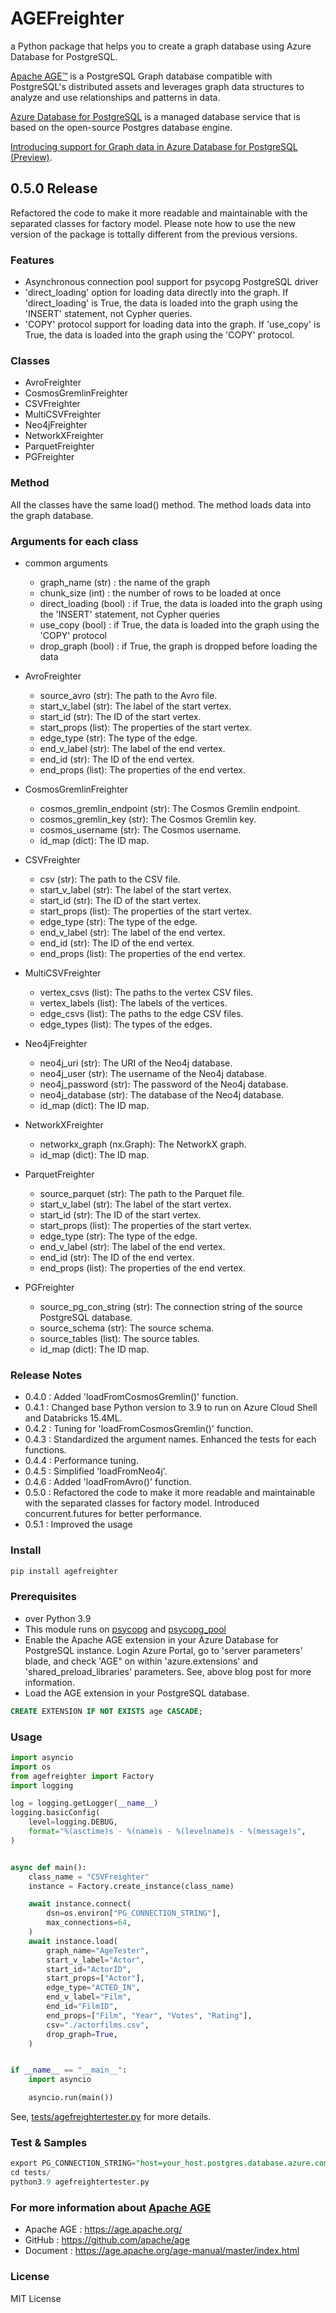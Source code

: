 # AGEFreighter

a Python package that helps you to create a graph database using Azure Database for PostgreSQL.

[Apache AGE™](https://age.apache.org/) is a PostgreSQL Graph database compatible with PostgreSQL's distributed assets and leverages graph data structures to analyze and use relationships and patterns in data.

[Azure Database for PostgreSQL](https://azure.microsoft.com/en-us/services/postgresql/) is a managed database service that is based on the open-source Postgres database engine.

[Introducing support for Graph data in Azure Database for PostgreSQL (Preview)](https://techcommunity.microsoft.com/blog/adforpostgresql/introducing-support-for-graph-data-in-azure-database-for-postgresql-preview/4275628).

## 0.5.0 Release
Refactored the code to make it more readable and maintainable with the separated classes for factory model.
Please note how to use the new version of the package is tottally different from the previous versions.

### Features
* Asynchronous connection pool support for psycopg PostgreSQL driver
* 'direct_loading' option for loading data directly into the graph. If 'direct_loading' is True, the data is loaded into the graph using the 'INSERT' statement, not Cypher queries.
* 'COPY' protocol support for loading data into the graph. If 'use_copy' is True, the data is loaded into the graph using the 'COPY' protocol.

### Classes
* AvroFreighter
* CosmosGremlinFreighter
* CSVFreighter
* MultiCSVFreighter
* Neo4jFreighter
* NetworkXFreighter
* ParquetFreighter
* PGFreighter

### Method
All the classes have the same load() method. The method loads data into the graph database.

### Arguments for each class
* common arguments
  * graph_name (str) : the name of the graph
  * chunk_size (int) : the number of rows to be loaded at once
  * direct_loading (bool) : if True, the data is loaded into the graph using the 'INSERT' statement, not Cypher queries
  * use_copy (bool) : if True, the data is loaded into the graph using the 'COPY' protocol
  * drop_graph (bool) : if True, the graph is dropped before loading the data

* AvroFreighter
  * source_avro (str): The path to the Avro file.
  * start_v_label (str): The label of the start vertex.
  * start_id (str): The ID of the start vertex.
  * start_props (list): The properties of the start vertex.
  * edge_type (str): The type of the edge.
  * end_v_label (str): The label of the end vertex.
  * end_id (str): The ID of the end vertex.
  * end_props (list): The properties of the end vertex.

* CosmosGremlinFreighter
  * cosmos_gremlin_endpoint (str): The Cosmos Gremlin endpoint.
  * cosmos_gremlin_key (str): The Cosmos Gremlin key.
  * cosmos_username (str): The Cosmos username.
  * id_map (dict): The ID map.

* CSVFreighter
  * csv (str): The path to the CSV file.
  * start_v_label (str): The label of the start vertex.
  * start_id (str): The ID of the start vertex.
  * start_props (list): The properties of the start vertex.
  * edge_type (str): The type of the edge.
  * end_v_label (str): The label of the end vertex.
  * end_id (str): The ID of the end vertex.
  * end_props (list): The properties of the end vertex.

* MultiCSVFreighter
  * vertex_csvs (list): The paths to the vertex CSV files.
  * vertex_labels (list): The labels of the vertices.
  * edge_csvs (list): The paths to the edge CSV files.
  * edge_types (list): The types of the edges.

* Neo4jFreighter
  * neo4j_uri (str): The URI of the Neo4j database.
  * neo4j_user (str): The username of the Neo4j database.
  * neo4j_password (str): The password of the Neo4j database.
  * neo4j_database (str): The database of the Neo4j database.
  * id_map (dict): The ID map.

* NetworkXFreighter
  * networkx_graph (nx.Graph): The NetworkX graph.
  * id_map (dict): The ID map.

* ParquetFreighter
  * source_parquet (str): The path to the Parquet file.
  * start_v_label (str): The label of the start vertex.
  * start_id (str): The ID of the start vertex.
  * start_props (list): The properties of the start vertex.
  * edge_type (str): The type of the edge.
  * end_v_label (str): The label of the end vertex.
  * end_id (str): The ID of the end vertex.
  * end_props (list): The properties of the end vertex.

* PGFreighter
  * source_pg_con_string (str): The connection string of the source PostgreSQL database.
  * source_schema (str): The source schema.
  * source_tables (list): The source tables.
  * id_map (dict): The ID map.

### Release Notes
* 0.4.0 : Added 'loadFromCosmosGremlin()' function.
* 0.4.1 : Changed base Python version to 3.9 to run on Azure Cloud Shell and Databricks 15.4ML.
* 0.4.2 : Tuning for 'loadFromCosmosGremlin()' function.
* 0.4.3 : Standardized the argument names. Enhanced the tests for each functions.
* 0.4.4 : Performance tuning.
* 0.4.5 : Simplified 'loadFromNeo4j'.
* 0.4.6 : Added 'loadFromAvro()' function.
* 0.5.0 : Refactored the code to make it more readable and maintainable with the separated classes for factory model. Introduced concurrent.futures for better performance.
* 0.5.1 : Improved the usage

### Install

```bash
pip install agefreighter
```

### Prerequisites
* over Python 3.9
* This module runs on [psycopg](https://www.psycopg.org/) and [psycopg_pool](https://www.psycopg.org/)
* Enable the Apache AGE extension in your Azure Database for PostgreSQL instance. Login Azure Portal, go to 'server parameters' blade, and check 'AGE" on within 'azure.extensions' and 'shared_preload_libraries' parameters. See, above blog post for more information.
* Load the AGE extension in your PostgreSQL database.

```sql
CREATE EXTENSION IF NOT EXISTS age CASCADE;
```

### Usage
```python
import asyncio
import os
from agefreighter import Factory
import logging

log = logging.getLogger(__name__)
logging.basicConfig(
    level=logging.DEBUG,
    format="%(asctime)s - %(name)s - %(levelname)s - %(message)s",
)


async def main():
    class_name = "CSVFreighter"
    instance = Factory.create_instance(class_name)

    await instance.connect(
        dsn=os.environ["PG_CONNECTION_STRING"],
        max_connections=64,
    )
    await instance.load(
        graph_name="AgeTester",
        start_v_label="Actor",
        start_id="ActorID",
        start_props=["Actor"],
        edge_type="ACTED_IN",
        end_v_label="Film",
        end_id="FilmID",
        end_props=["Film", "Year", "Votes", "Rating"],
        csv="./actorfilms.csv",
        drop_graph=True,
    )


if __name__ == "__main__":
    import asyncio

    asyncio.run(main())
```

See, [tests/agefreightertester.py](https://github.com/rioriost/agefreighter/blob/main/tests/agefreightertester.py) for more details.

### Test & Samples
```sql
export PG_CONNECTION_STRING="host=your_host.postgres.database.azure.com port=5432 dbname=postgres user=account password=your_password"
cd tests/
python3.9 agefreightertester.py
```

### For more information about [Apache AGE](https://age.apache.org/)
* Apache AGE : https://age.apache.org/
* GitHub : https://github.com/apache/age
* Document : https://age.apache.org/age-manual/master/index.html

### License
MIT License
